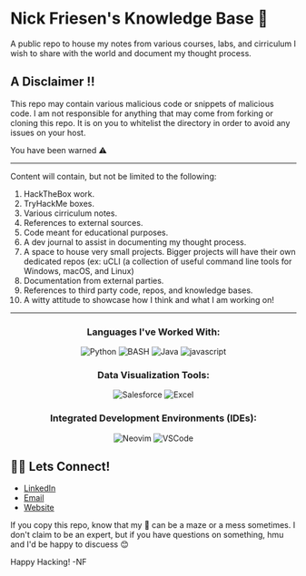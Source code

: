 # Nick Friesen's Knowledge Base 🧠
A public repo to house my notes from various courses, labs, and cirriculum I wish to share with the world and document my thought process.

## A Disclaimer ‼
This repo may contain various malicious code or snippets of malicious code. I am not responsible for anything that may come from forking or cloning this repo. It is on you to whitelist the directory in order to avoid any issues on your host. 

You have been warned ⚠️

---

Content will contain, but not be limited to the following:
1. HackTheBox work.
2. TryHackMe boxes.
3. Various cirriculum notes.
4. References to external sources.
5. Code meant for educational purposes.
6. A dev journal to assist in documenting my thought process.
7. A space to house very small projects. Bigger projects will have their own dedicated repos (ex: uCLI (a collection of useful command line tools for Windows, macOS, and Linux)
8. Documentation from external parties.
9. References to third party code, repos, and knowledge bases.
10. A witty attitude to showcase how I think and what I am working on!

---

<p align="center">
<h3 align="center">Languages I've Worked With:</h3>
<p align="center">
    <img src="https://img.shields.io/badge/Python-3776AB?style=for-the-badge&logo=python&logoColor=white" alt="Python">
    <img src="https://img.shields.io/badge/BASH-13A13A?style=for-the-badge&logo=gnubash&logoColor=white" alt="BASH">
    <img src="https://img.shields.io/badge/Java-ED8B00?style=for-the-badge&logo=coffeescript&logoColor=white" alt="Java">
    <img src="https://img.shields.io/badge/JS-F7DF1E?style=for-the-badge&logo=javascript&logoColor=white" alt="javascript">
 
 
 
<p align="center">
<h3 align="center">Data Visualization Tools:</h3>
<p align="center">
    <img src="https://img.shields.io/badge/Salesforce-00A1E0?style=for-the-badge&logo=Salesforce&logoColor=white" alt="Salesforce">
    <img src="https://img.shields.io/badge/MS_Excel-217346?style=for-the-badge&logo=microsoftexcel&logoColor=white" alt="Excel">


<p align="center">
<h3 align="center">Integrated Development Environments (IDEs):</h3>
<p align="center">
    <img src="https://img.shields.io/badge/NeoVim-8A2BE2.svg?style=for-the-badge&logo=neovim&logoColor=white" alt="Neovim">
    <img src="https://img.shields.io/badge/VSCode-0078D4?style=for-the-badge&logo=visual%20studio%20code&logoColor=white" alt="VSCode">

## 🤙🏻 Lets Connect!
- [LinkedIn](https://www.linkedin.com/in/nicholas-friesen-046969169/)
- [Email](mailto:nfriesen26@gmail.com)
- [Website](https://nickyfr33ze.me/)


If you copy this repo, know that my 🧠 can be a maze or a mess sometimes. I don't claim to be an expert, but if you have questions on something, hmu and I'd be happy to discuess 😊

Happy Hacking!
-NF
